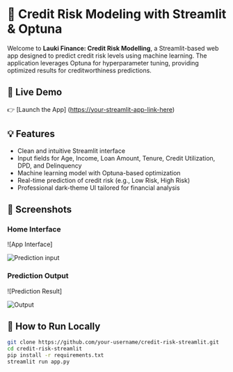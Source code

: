 # 🏦 Credit Risk Modeling with Streamlit & Optuna

Welcome to **Lauki Finance: Credit Risk Modelling**, a Streamlit-based web app designed to predict credit risk levels using machine learning. The application leverages Optuna for hyperparameter tuning, providing optimized results for creditworthiness predictions.

## 🔗 Live Demo
👉 [Launch the App]  ([https://your-streamlit-app-link-here](https://credit-risk-modelling-by-karthik.streamlit.app/))

## 💡 Features
- Clean and intuitive Streamlit interface
- Input fields for Age, Income, Loan Amount, Tenure, Credit Utilization, DPD, and Delinquency
- Machine learning model with Optuna-based optimization
- Real-time prediction of credit risk (e.g., Low Risk, High Risk)
- Professional dark-theme UI tailored for financial analysis

## 📸 Screenshots

### Home Interface
![App Interface]

![Prediction input](https://github.com/user-attachments/assets/0ba8fda2-123a-4507-a206-fef963be683d)

### Prediction Output
![Prediction Result]

![Output](https://github.com/user-attachments/assets/70cbe6e5-5b9a-4d48-abfd-906aa5ebb90e)

## 🚀 How to Run Locally
```bash
git clone https://github.com/your-username/credit-risk-streamlit.git
cd credit-risk-streamlit
pip install -r requirements.txt
streamlit run app.py
